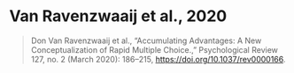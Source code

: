 # Van Ravenzwaaij et al., 2020

> Don Van Ravenzwaaij et al., “Accumulating Advantages: A New Conceptualization of Rapid Multiple Choice.,” Psychological Review 127, no. 2 (March 2020): 186–215, <https://doi.org/10.1037/rev0000166>.
